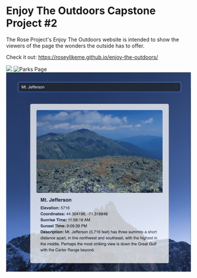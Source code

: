 # Enjoy The Outdoors Capstone Project #2

The Rose Project's Enjoy The Outdoors website is intended to show the viewers of the page
the wonders the outside has to offer. 

Check it out: https://roseylikeme.github.io/enjoy-the-outdoors/

<p>
<img src="ss1.png alt="Home Page" width="738">
<img src="ss2.png" alt="Parks Page" width="738">
<img src="ss3.png" alt="Mountains Page" width="738">
</p>
